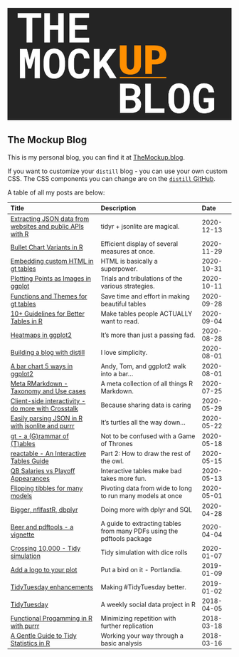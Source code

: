 
![](static/site-preview.png)

## The Mockup Blog

This is my personal blog, you can find it at
[TheMockup.blog](https://themockup.blog/).

If you want to customize your `distill` blog - you can use your own
custom CSS. The CSS components you can change are on the [`distill`
GitHub](https://github.com/rstudio/distill/blob/6be30c96dc469fcc0e3799d23ddfaac72c2a6466/inst/rmarkdown/templates/distill_article/resources/distill.html).

A table of all my posts are below:

| Title                                                                                                                                                     | Description                                                            | Date       |
| :-------------------------------------------------------------------------------------------------------------------------------------------------------- | :--------------------------------------------------------------------- | :--------- |
| [Extracting JSON data from websites and public APIs with R](https://themockup.blog/posts/2020-12-13-extracting-json-from-websites-and-public-apis-with-r) | tidyr + jsonlite are magical.                                          | 2020-12-13 |
| [Bullet Chart Variants in R](https://themockup.blog/posts/2020-11-29-bullet-chart-variants-in-r)                                                          | Efficient display of several measures at once.                         | 2020-11-29 |
| [Embedding custom HTML in gt tables](https://themockup.blog/posts/2020-10-31-embedding-custom-features-in-gt-tables)                                      | HTML is basically a superpower.                                        | 2020-10-31 |
| [Plotting Points as Images in ggplot](https://themockup.blog/posts/2020-10-11-embedding-images-in-ggplot)                                                 | Trials and tribulations of the various strategies.                     | 2020-10-11 |
| [Functions and Themes for gt tables](https://themockup.blog/posts/2020-09-26-functions-and-themes-for-gt-tables)                                          | Save time and effort in making beautiful tables                        | 2020-09-28 |
| [10+ Guidelines for Better Tables in R](https://themockup.blog/posts/2020-09-04-10-table-rules-in-r)                                                      | Make tables people ACTUALLY want to read.                              | 2020-09-04 |
| [Heatmaps in ggplot2](https://themockup.blog/posts/2020-08-28-heatmaps-in-ggplot2)                                                                        | It’s more than just a passing fad.                                     | 2020-08-28 |
| [Building a blog with distill](https://themockup.blog/posts/2020-08-01-building-a-blog-with-distill)                                                      | I love simplicity.                                                     | 2020-08-01 |
| [A bar chart 5 ways in ggplot2](https://themockup.blog/posts/2020-08-05-a-bar-chart-5-ways)                                                               | Andy, Tom, and ggplot2 walk into a bar…                                | 2020-08-01 |
| [Meta RMarkdown - Taxonomy and Use cases](https://themockup.blog/posts/2020-07-25-meta-rmarkdown)                                                         | A meta collection of all things R Markdown.                            | 2020-07-25 |
| [Client-side interactivity - do more with Crosstalk](https://themockup.blog/posts/2020-05-29-client-side-interactivity-do-more-with-crosstalk)            | Because sharing data is caring                                         | 2020-05-29 |
| [Easily parsing JSON in R with jsonlite and purrr](https://themockup.blog/posts/2020-05-22-parsing-json-in-r-with-jsonlite)                               | It’s turtles all the way down…                                         | 2020-05-22 |
| [gt - a (G)rammar of (T)ables](https://themockup.blog/posts/2020-05-16-gt-a-grammer-of-tables)                                                            | Not to be confused with a Game of Thrones                              | 2020-05-18 |
| [reactable - An Interactive Tables Guide](https://themockup.blog/posts/2020-05-13-reactable-tables-the-rest-of-the-owl)                                   | Part 2: How to draw the rest of the owl.                               | 2020-05-15 |
| [QB Salaries vs Playoff Appearances](https://themockup.blog/posts/2020-05-13-qb-salaries-vs-playoff-appearances)                                          | Interactive tables make bad takes more fun.                            | 2020-05-13 |
| [Flipping tibbles for many models](https://themockup.blog/posts/2020-05-01-tidy-long-models)                                                              | Pivoting data from wide to long to run many models at once             | 2020-05-01 |
| [Bigger, nflfastR, dbplyr](https://themockup.blog/posts/2019-04-28-nflfastr-dbplyr-rsqlite)                                                               | Doing more with dplyr and SQL                                          | 2020-04-28 |
| [Beer and pdftools - a vignette](https://themockup.blog/posts/2020-04-03-beer-and-pdftools-a-vignette)                                                    | A guide to extracting tables from many PDFs using the pdftools package | 2020-04-04 |
| [Crossing 10,000 - Tidy simulation](https://themockup.blog/posts/2020-04-03-crossing-10000-tidy-simulation)                                               | Tidy simulation with dice rolls                                        | 2020-01-07 |
| [Add a logo to your plot](https://themockup.blog/posts/2019-01-09-add-a-logo-to-your-plot)                                                                | Put a bird on it - Portlandia.                                         | 2019-01-09 |
| [TidyTuesday enhancements](https://themockup.blog/posts/2019-01-02-tidytuesday-enhancements)                                                              | Making \#TidyTuesday better.                                           | 2019-01-02 |
| [TidyTuesday](https://themockup.blog/posts/2018-12-11-tidytuesday-a-weekly-social-data-project-in-r)                                                      | A weekly social data project in R                                      | 2018-04-05 |
| [Functional Progamming in R with purrr](https://themockup.blog/posts/2018-12-11-functional-progamming-in-r-with-purrr)                                    | Minimizing repetition with further replication                         | 2018-03-18 |
| [A Gentle Guide to Tidy Statistics in R](https://themockup.blog/posts/2018-12-10-a-gentle-guide-to-tidy-statistics-in-r)                                  | Working your way through a basic analysis                              | 2018-03-16 |
